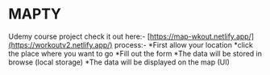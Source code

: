 # MAPTY
Udemy course project
check it out here:- [https://map-wkout.netlify.app/](https://workoutv2.netlify.app/)
process:-
*First allow your location
*click the place where you want to go
*Fill out the form 
*The data will be stored in browse (local storage)
*The data will be displayed on the map (UI)
